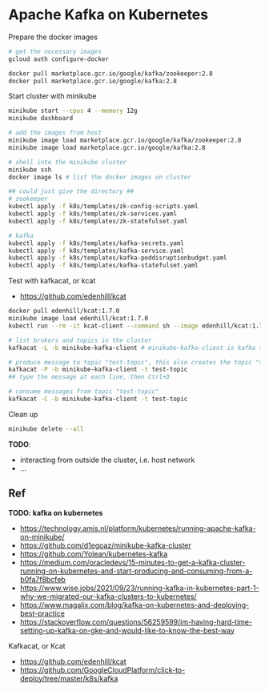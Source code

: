 # Apache Kafka on Kubernetes

Prepare the docker images

```bash
# get the necessary images
gcloud auth configure-docker 

docker pull marketplace.gcr.io/google/kafka/zookeeper:2.8
docker pull marketplace.gcr.io/google/kafka:2.8
```

Start cluster with minikube

```bash
minikube start --cpus 4 --memory 12g
minikube dashboard

# add the images from host
minikube image load marketplace.gcr.io/google/kafka/zookeeper:2.8
minikube image load marketplace.gcr.io/google/kafka:2.8

# shell into the minikube cluster
minikube ssh
docker image ls # list the docker images on cluster

## could just give the directory ## 
# zookeeper
kubectl apply -f k8s/templates/zk-config-scripts.yaml
kubectl apply -f k8s/templates/zk-services.yaml
kubectl apply -f k8s/templates/zk-statefulset.yaml

# kafka
kubectl apply -f k8s/templates/kafka-secrets.yaml
kubectl apply -f k8s/templates/kafka-service.yaml
kubectl apply -f k8s/templates/kafka-poddisruptionbudget.yaml
kubectl apply -f k8s/templates/kafka-statefulset.yaml
```

Test with kafkacat, or kcat

+ https://github.com/edenhill/kcat

```bash
docker pull edenhill/kcat:1.7.0
minikube image load edenhill/kcat:1.7.0
kubectl run --rm -it kcat-client --command sh --image edenhill/kcat:1.7.0

# list brokers and topics in the cluster
kafkacat -L -b minikube-kafka-client # minikube-kafka-client is kafka service name

# produce message to topic "test-topic", this also creates the topic "test-topic"
kafkacat -P -b minikube-kafka-client -t test-topic 
## type the message at each line, then Ctrl+D

# consume messages from topic "test-topic"
kafkacat -C -b minikube-kafka-client -t test-topic
```

Clean up

```bash
minikube delete --all
```

**TODO**:  

+ interacting from outside the cluster, i.e. host network
+ ... 

## Ref

**TODO: kafka on kubernetes**

+ https://technology.amis.nl/platform/kubernetes/running-apache-kafka-on-minikube/
+ https://github.com/d1egoaz/minikube-kafka-cluster
+ https://github.com/Yolean/kubernetes-kafka
+ https://medium.com/oracledevs/15-minutes-to-get-a-kafka-cluster-running-on-kubernetes-and-start-producing-and-consuming-from-a-b0fa7f8bcfeb
+ https://www.wise.jobs/2021/09/23/running-kafka-in-kubernetes-part-1-why-we-migrated-our-kafka-clusters-to-kubernetes/ 
+ https://www.magalix.com/blog/kafka-on-kubernetes-and-deploying-best-practice
+ https://stackoverflow.com/questions/56259599/im-having-hard-time-setting-up-kafka-on-gke-and-would-like-to-know-the-best-way

Kafkacat, or Kcat

+ https://github.com/edenhill/kcat
+ https://github.com/GoogleCloudPlatform/click-to-deploy/tree/master/k8s/kafka
